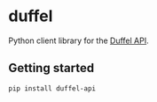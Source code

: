 # duffel

Python client library for the [Duffel API](https://duffel.com/docs/api).

## Getting started

```shell
pip install duffel-api
```
